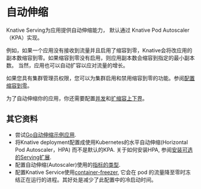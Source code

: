 # 自动伸缩

Knative Serving为应用提供自动伸缩能力， 默认通过 Knative Pod Autoscaler（KPA）实现。

例如，如果一个应用没有接收到流量并且启用了缩容到零，Knative会将改应用的副本数缩容到零。如果缩容到零没有启用，则应用副本数会缩容到指定的最小副本数。 当然，应用也可以自动扩容以应对流量的增长。

如果您具有集群管理员权限，您可以为集群启用和禁用缩容到零的功能。参阅[配置缩容到零](scale-to-zero.md)。
<!--TODO: How can you check if you have it enabled if you're not a cluster admin?-->

为了自动伸缩你的应用，你还需要配置[并发](concurrency.md)和[扩缩容上下界](scale-bounds.md)。
<!--TODO: Include this in the basic config before other settings-->

## 其它资料

<!--TODO: Move KPA details, metrics to admin / advanced section; too in depth for intro)-->
* 尝试[Go自动伸缩示例应用](autoscale-go/README.md).
* 将Knative deployment配置成使用Kubernetes的水平自动伸缩(Horizontal Pod Autoscaler，HPA) 而不是默认的KPA. 关于如何安装HPA, 参阅[安装可选的Serving扩展](../../install/yaml-install/serving/install-serving-with-yaml.md#install-optional-serving-extensions).
* 配置自动伸缩(Autoscaler)使用的[指标的类型](autoscaling-metrics.md).
* 配置Knative Service使用[container-freezer](container-freezer.md), 它会在 pod 的流量降至零时冻结正在运行的进程。其好处是减少了此配置中的冷启动时间。
